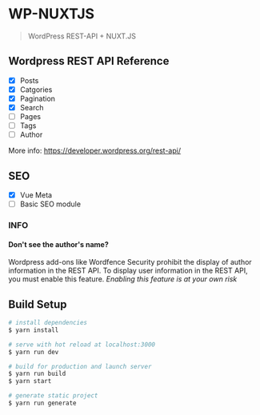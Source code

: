 # WP-NUXTJS

> WordPress REST-API + NUXT.JS

## Wordpress REST API Reference
 - [x] Posts
 - [x] Catgories
 - [x] Pagination
 - [x] Search
 - [ ] Pages
 - [ ] Tags
 - [ ] Author

 More info: https://developer.wordpress.org/rest-api/

## SEO
 - [x] Vue Meta
 - [ ] Basic SEO module

### INFO
#### Don't see the author's name?
Wordpress add-ons like Wordfence Security prohibit the display of author information in the REST API. To display user information in the REST API, you must enable this feature.
*Enabling this feature is at your own risk*

## Build Setup

``` bash
# install dependencies
$ yarn install

# serve with hot reload at localhost:3000
$ yarn run dev

# build for production and launch server
$ yarn run build
$ yarn start

# generate static project
$ yarn run generate
```
